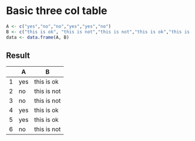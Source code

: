 # Basic three col table

```r
A <- c("yes","no","no","yes","yes","no")
B <- c("this is ok", "this is not","this is not","this is ok","this is ok", "this is not")
data <- data.frame(A, B)
```
## Result
|            |       A     |       B      |
|------------|-------------|--------------|
| 1          |     yes     | this is ok   |
| 2          |     no      | this is not  |
| 3          |     no      | this is not  |
| 4          |     yes     | this is ok   |
| 5          |     yes     | this is ok   |
| 6          |     no      | this is not  |
